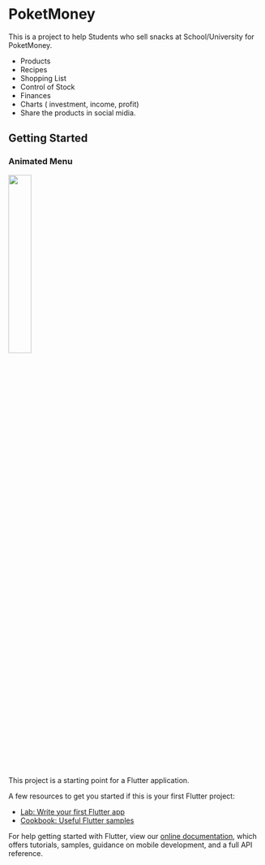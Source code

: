 # PoketMoney

This is a project to help Students who sell snacks at School/University for PoketMoney.
- Products
- Recipes
- Shopping List
- Control of Stock
- Finances
- Charts ( investment, income, profit)
- Share the products in social midia.
## Getting Started

### Animated Menu
<img src="https://github.com/ETNINJA/Poket_Money/blob/master/animatedMenu.png" width="30%" height="30%">

This project is a starting point for a Flutter application.

A few resources to get you started if this is your first Flutter project:

- [Lab: Write your first Flutter app](https://flutter.dev/docs/get-started/codelab)
- [Cookbook: Useful Flutter samples](https://flutter.dev/docs/cookbook)

For help getting started with Flutter, view our
[online documentation](https://flutter.dev/docs), which offers tutorials,
samples, guidance on mobile development, and a full API reference.
